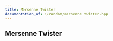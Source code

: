 ```yaml
---
title: Mersenne Twister
documentation_of: //random/mersenne-twister.hpp
---
```


## Mersenne Twister